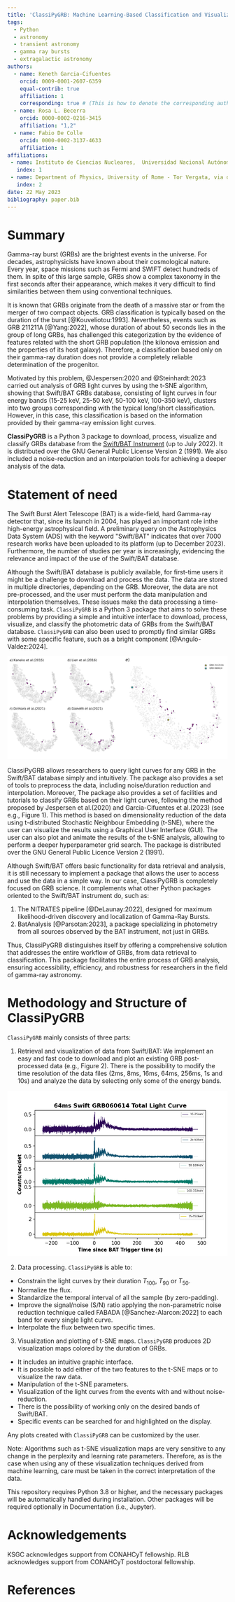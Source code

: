 ```yaml
---
title: 'ClassiPyGRB: Machine Learning-Based Classification and Visualization of Gamma Ray Bursts using t-SNE'
tags:
  - Python
  - astronomy
  - transient astronomy
  - gamma ray bursts
  - extragalactic astronomy
authors:
  - name: Keneth Garcia-Cifuentes
    orcid: 0009-0001-2607-6359
    equal-contrib: true
    affiliation: 1
    corresponding: true # (This is how to denote the corresponding author)
  - name: Rosa L. Becerra
    orcid: 0000-0002-0216-3415
    affiliation: "1,2"
  - name: Fabio De Colle
    orcid: 0000-0002-3137-4633
    affiliation: 1
affiliations:
 - name: Instituto de Ciencias Nucleares,  Universidad Nacional Autónoma de México, Apartado Postal 70-543, 04510 CDMX, México
   index: 1
 - name: Department of Physics, University of Rome - Tor Vergata, via della Ricerca Scientifica 1, 00100 Rome, IT
   index: 2
date: 22 May 2023
bibliography: paper.bib
--- 
```


# Summary
Gamma-ray burst (GRBs) are the brightest events in the universe. For decades, astrophysicists have known about their cosmological nature. Every year, space missions such as Fermi and SWIFT detect hundreds of them. In spite of this large sample, GRBs show a complex taxonomy in the first seconds after their appearance, which makes it very difficult to find similarities between them using conventional techniques.

It is known that GRBs originate from the death of a massive star or from the merger of two compact objects. GRB classification is typically based on the duration of the burst [@Kouveliotou:1993]. Nevertheless, events such as GRB 211211A [@Yang:2022], whose duration of about 50 seconds lies in the group of long GRBs, has challenged this categorization by the evidence of features related with the short GRB population (the kilonova emission and the properties of its host galaxy). Therefore, a classification based only on their gamma-ray duration does not provide a completely reliable determination of the progenitor.

Motivated by this problem, @Jespersen:2020 and @Steinhardt:2023 carried out analysis of GRB light curves by using the t-SNE algorithm, showing that Swift/BAT GRBs database, consisting of light curves in four energy bands (15-25 keV, 25-50 keV, 50-100 keV, 100-350 keV), clusters into two groups corresponding with the typical long/short classification. However, in this case, this classification is based on the information provided by their gamma-ray emission light curves. 

**ClassiPyGRB** is a Python 3 package to download, process, visualize and classify GRBs database from the [Swift/BAT Instrument](https://swift.gsfc.nasa.gov/about_swift/bat_desc.html) (up to July 2022). It is distributed over the GNU General Public License Version 2 (1991). We also included a noise-reduction and an interpolation tools for achieving a deeper analysis of the data.


# Statement of need

The Swift Burst Alert Telescope (BAT) is a wide-field, hard Gamma-ray detector that, since its launch in 2004, has played an important role inthe high-energy astrophysical field. A preliminary query on the Astrophysics Data System (ADS) with the keyword "Swift/BAT" indicates that over 7000 research works have been uploaded to its platform (up to December 2023). Furthermore, the number of studies per year is increasingly, evidencing the relevance and impact of the use of the Swift/BAT database.

Although the Swift/BAT database is publicly available, for first-time users it might be a challenge to download and process the data. The data are stored in multiple directories, depending on the GRB. Moreover, the data are not pre-processed, and the user must perform the data manipulation and interpolation themselves. These issues make the data processing a time-consuming task. `ClassiPyGRB` is a Python 3 package that aims to solve these problems by providing a simple and intuitive interface to download, process, visualize, and classify the photometric data of GRBs from the Swift/BAT database. `ClassiPyGRB` can also been used to promptly find similar GRBs with some specific feature, such as a bright component [@Angulo-Valdez:2024].

![t-SNE visualization map obtained for the noise-reduced dataset binned at $64$ ms with $pp=30$. GRBs colored in magenta are classified as Extended Emission by previous works. Image taken from @Garcia-Cifuentes:2023 \label{fig:fig1}](Figures/EE_analysis_updated.jpg)

ClassiPyGRB allows researchers to query light curves for any GRB in the Swift/BAT database simply and intuitively. The package also provides a set of tools to preprocess the data, including noise/duration reduction and interpolation. Moreover, The package also provides a set of facilities and tutorials to classify GRBs based on their light curves, following the method proposed by Jespersen et al.(2020) and Garcia-Cifuentes et al.(2023) (see e.g., Figure 1). This method is based on dimensionality reduction of the data using t-distributed Stochastic Neighbour Embedding (t-SNE), where the user can visualize the results using a Graphical User Interface (GUI). The user can also plot and animate the results of the t-SNE analysis, allowing to perform a deeper hyperparameter grid search. The package is distributed over the GNU General Public Licence Version 2 (1991).

Although Swift/BAT offers basic functionality for data retrieval and analysis, it is still necessary to implement a package that allows the user to access and use the data in a simple way. In our case, ClassiPyGRB is completely focused on GRB science. It complements what other Python packages oriented to the Swift/BAT instrument do, such as:

1) The NITRATES pipeline [@DeLaunay:2022], designed for maximum likelihood-driven discovery and localization of Gamma-Ray Bursts.
2) BatAnalysis [@Parsotan:2023], a package specializing in photometry from all sources observed by the BAT instrument, not just in GRBs.

Thus, ClassiPyGRB distinguishes itself by offering a comprehensive solution that addresses the entire workflow of GRBs, from data retrieval to classification. This package facilitates the entire process of GRB analysis, ensuring accessibility, efficiency, and robustness for researchers in the field of gamma-ray astronomy.

# Methodology and Structure of ClassiPyGRB

`ClassiPyGRB` mainly consists of three parts:

1) Retrieval and visualization of data from Swift/BAT: We implement an easy and fast code to download and plot an existing GRB post-processed data (e.g., Figure 2). There is the possibility to modify the time resolution of the data files (2ms, 8ms, 16ms, 64ms, 256ms, 1s and 10s) and analyze the data by selecting only some of the energy bands. 


![Light curve of GRB 060614A. Image taken from @Garcia-Cifuentes:2023 \label{fig:fig2}](Figures/GRB060614.png)

2) Data processing. `ClassiPyGRB` is able to: 

  - Constrain the light curves by their duration $T_\mathrm{100}$, $T_\mathrm{90}$ or $T_\mathrm{50}$.
  - Normalize the flux.
  - Standardize the temporal interval of all the sample (by zero-padding).
  - Improve the signal/noise (S/N) ratio applying the non-parametric noise reduction technique called FABADA [@Sanchez-Alarcon:2022] to each band for every single light curve. 
  - Interpolate the flux between two specific times.

3) Visualization and plotting of t-SNE maps. `ClassiPyGRB` produces 2D visualization maps colored by the duration of GRBs.

- It includes an intuitive graphic interface.
- It is possible to add either of the two features to the t-SNE maps or to visualize the raw data.
- Manipulation of the t-SNE parameters.
- Visualization of the light curves from the events with and without noise-reduction.
- There is the possibility of working only on the desired bands of Swift/BAT.
- Specific events can be searched for and highlighted on the display.

Any plots created with `ClassiPyGRB` can be customized by the user.

Note: Algorithms such as t-SNE visualization maps are very sensitive to any change in the perplexity and learning rate parameters. Therefore, as is the case when using any of these visualization techniques derived from machine learning, care must be taken in the correct interpretation of the data.

This repository requires Python 3.8 or higher, and the necessary packages will be automatically handled during installation. Other packages will be required optionally in Documentation (i.e., Jupyter).

# Acknowledgements

KSGC acknowledges support from CONAHCyT fellowship. RLB acknowledges support from CONAHCyT postdoctoral fellowship.

# References
